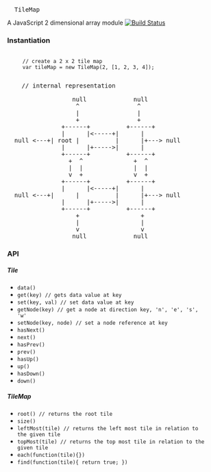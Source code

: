 <pre>
  TileMap
</pre>

A JavaScript 2 dimensional array module
[![Build Status](https://travis-ci.org/mparke/tile_map.png?branch=master)](https://travis-ci.org/mparke/tile_map)

### Instantiation
<pre>
   <code>
     // create a 2 x 2 tile map
     var tileMap = new TileMap(2, [1, 2, 3, 4]);
   </code>
</pre>

<pre>
    // internal representation

                  null             null
                   ^                ^
                   |                |
                   +                +
               +------+          +------+
               |      |&lt;-----+|      |
  null &lt;---+| root |          |      |+---&gt; null
               |      |+-----&gt;|      |
               +------+          +------+
                 +  ^              +  ^
                 |  |              |  |
                 v  +              v  +
               +------+          +------+
               |      |&lt;-----+|      |
  null &lt;---+|      |          |      |+---&gt; null
               |      |+-----&gt;|      |
               +------+          +------+
                   +                 +
                   |                 |
                   v                 v
                  null             null
</pre>

### API
##### Tile
- <code>data()</code>
- <code>get(key) // gets data value at key</code>
- <code>set(key, val) // set data value at key</code>
- <code>getNode(key) // get a node at direction key, 'n', 'e', 's', 'w'</code>
- <code>setNode(key, node) // set a node reference at key</code>
- <code>hasNext()</code>
- <code>next()</code>
- <code>hasPrev()</code>
- <code>prev()</code>
- <code>hasUp()</code>
- <code>up()</code>
- <code>hasDown()</code>
- <code>down()</code>

##### TileMap
- <code>root() // returns the root tile</code>
- <code>size()</code>
- <code>leftMost(tile) // returns the left most tile in relation to the given tile</code>
- <code>topMost(tile) // returns the top most tile in relation to the given tile</code>
- <code>each(function(tile){})</code>
- <code>find(function(tile){ return true; })</code>

